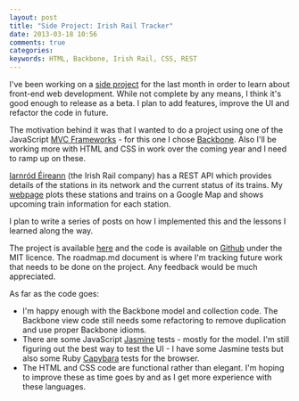```yaml
---
layout: post
title: "Side Project: Irish Rail Tracker"
date: 2013-03-18 10:56
comments: true
categories: 
keywords: HTML, Backbone, Irish Rail, CSS, REST
---
```


I've been working on a [side project][] for the last month in order to learn about front-end web development. While not complete by any means, I think it's good enough to release as a beta. I plan to add features, improve the UI and refactor the code in future.

The motivation behind it was that I wanted to do a project using one of the JavaScript [MVC Frameworks][] - for this one I chose [Backbone][]. Also I'll be working more with HTML and CSS in work over the coming year and I need to ramp up on these.

[Iarnród Éireann][] (the Irish Rail company) has a REST API which provides details of the stations in its network and the current status of its trains. My [webpage][] plots these stations and trains on a Google Map and shows upcoming train information for each station.

I plan to write a series of posts on how I implemented this and the lessons I learned along the way.

The project is available [here][] and the code is available on [Github][] under the MIT licence. The roadmap.md document is where I'm tracking future work that needs to be done on the project. Any feedback would be much appreciated.

As far as the code goes:

* I'm happy enough with the Backbone model and collection code. The Backbone view code still needs some refactoring to remove duplication and use proper Backbone idioms. 
* There are some JavaScript [Jasmine][] tests - mostly for the model. I'm still figuring out the best way to test the UI - I have some Jasmine tests but also some Ruby [Capybara][] tests for the browser.
* The HTML and CSS code are functional rather than elegant. I'm hoping to improve these as time goes by and as I get more experience with these languages.

[side project]: http://www.gerardcondon.com/projects/irishrail/index.html
[MVC Frameworks]: http://addyosmani.github.com/todomvc/
[Backbone]: http://backbonejs.org
[Iarnród Éireann]: http://www.irishrail.ie
[webpage]: http://www.gerardcondon.com/projects/irishrail/index.html
[here]: http://www.gerardcondon.com/projects/irishrail/index.html
[Github]: https://github.com/gerardcondon/Irish-Rail-Tracker
[Jasmine]: http://pivotal.github.com/jasmine/
[Capybara]: https://github.com/jnicklas/capybara


